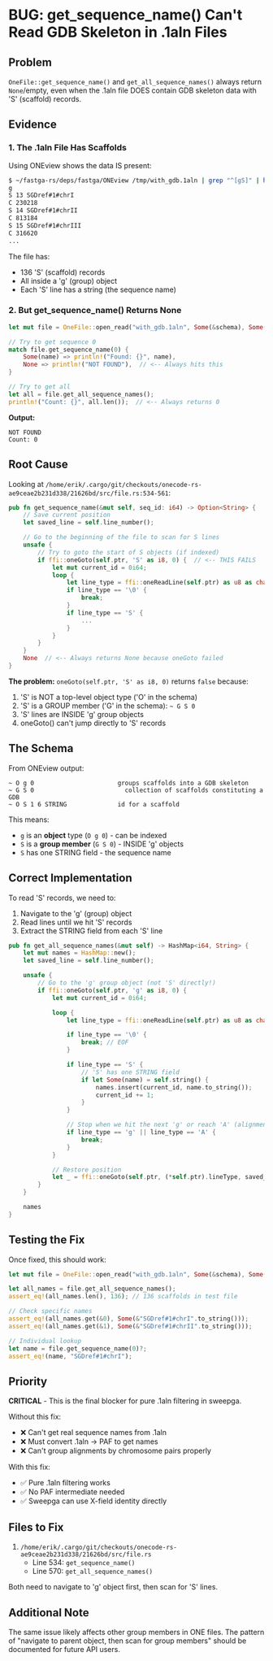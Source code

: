 # BUG: get_sequence_name() Can't Read GDB Skeleton in .1aln Files

## Problem

`OneFile::get_sequence_name()` and `get_all_sequence_names()` always return `None`/empty, even when the .1aln file DOES contain GDB skeleton data with 'S' (scaffold) records.

## Evidence

### 1. The .1aln File Has Scaffolds

Using ONEview shows the data IS present:

```bash
$ ~/fastga-rs/deps/fastga/ONEview /tmp/with_gdb.1aln | grep "^[gS]" | head -20
g
S 13 SGDref#1#chrI
C 230218
S 14 SGDref#1#chrII
C 813184
S 15 SGDref#1#chrIII
C 316620
...
```

The file has:
- 136 'S' (scaffold) records
- All inside a 'g' (group) object
- Each 'S' line has a string (the sequence name)

### 2. But get_sequence_name() Returns None

```rust
let mut file = OneFile::open_read("with_gdb.1aln", Some(&schema), Some("aln"), 1)?;

// Try to get sequence 0
match file.get_sequence_name(0) {
    Some(name) => println!("Found: {}", name),
    None => println!("NOT FOUND"),  // <-- Always hits this
}

// Try to get all
let all = file.get_all_sequence_names();
println!("Count: {}", all.len());  // <-- Always returns 0
```

**Output:**
```
NOT FOUND
Count: 0
```

## Root Cause

Looking at `/home/erik/.cargo/git/checkouts/onecode-rs-ae9ceae2b231d338/21626bd/src/file.rs:534-561`:

```rust
pub fn get_sequence_name(&mut self, seq_id: i64) -> Option<String> {
    // Save current position
    let saved_line = self.line_number();

    // Go to the beginning of the file to scan for S lines
    unsafe {
        // Try to goto the start of S objects (if indexed)
        if ffi::oneGoto(self.ptr, 'S' as i8, 0) {  // <-- THIS FAILS
            let mut current_id = 0i64;
            loop {
                let line_type = ffi::oneReadLine(self.ptr) as u8 as char;
                if line_type == '\0' {
                    break;
                }
                if line_type == 'S' {
                    ...
                }
            }
        }
    }
    None  // <-- Always returns None because oneGoto failed
}
```

**The problem:** `oneGoto(self.ptr, 'S' as i8, 0)` returns `false` because:

1. 'S' is NOT a top-level object type ('O' in the schema)
2. 'S' is a GROUP member ('G' in the schema): `~ G S 0`
3. 'S' lines are INSIDE 'g' group objects
4. oneGoto() can't jump directly to 'S' records

## The Schema

From ONEview output:

```
~ O g 0                       groups scaffolds into a GDB skeleton
~ G S 0                         collection of scaffolds constituting a GDB
~ O S 1 6 STRING              id for a scaffold
```

This means:
- `g` is an **object** type (`O g 0`) - can be indexed
- `S` is a **group member** (`G S 0`) - INSIDE 'g' objects
- `S` has one STRING field - the sequence name

## Correct Implementation

To read 'S' records, we need to:

1. Navigate to the 'g' (group) object
2. Read lines until we hit 'S' records
3. Extract the STRING field from each 'S' line

```rust
pub fn get_all_sequence_names(&mut self) -> HashMap<i64, String> {
    let mut names = HashMap::new();
    let saved_line = self.line_number();

    unsafe {
        // Go to the 'g' group object (not 'S' directly!)
        if ffi::oneGoto(self.ptr, 'g' as i8, 0) {
            let mut current_id = 0i64;

            loop {
                let line_type = ffi::oneReadLine(self.ptr) as u8 as char;

                if line_type == '\0' {
                    break; // EOF
                }

                if line_type == 'S' {
                    // 'S' has one STRING field
                    if let Some(name) = self.string() {
                        names.insert(current_id, name.to_string());
                        current_id += 1;
                    }
                }

                // Stop when we hit the next 'g' or reach 'A' (alignments)
                if line_type == 'g' || line_type == 'A' {
                    break;
                }
            }

            // Restore position
            let _ = ffi::oneGoto(self.ptr, (*self.ptr).lineType, saved_line);
        }
    }

    names
}
```

## Testing the Fix

Once fixed, this should work:

```rust
let mut file = OneFile::open_read("with_gdb.1aln", Some(&schema), Some("aln"), 1)?;

let all_names = file.get_all_sequence_names();
assert_eq!(all_names.len(), 136); // 136 scaffolds in test file

// Check specific names
assert_eq!(all_names.get(&0), Some(&"SGDref#1#chrI".to_string()));
assert_eq!(all_names.get(&1), Some(&"SGDref#1#chrII".to_string()));

// Individual lookup
let name = file.get_sequence_name(0)?;
assert_eq!(name, "SGDref#1#chrI");
```

## Priority

**CRITICAL** - This is the final blocker for pure .1aln filtering in sweepga.

Without this fix:
- ❌ Can't get real sequence names from .1aln
- ❌ Must convert .1aln → PAF to get names
- ❌ Can't group alignments by chromosome pairs properly

With this fix:
- ✅ Pure .1aln filtering works
- ✅ No PAF intermediate needed
- ✅ Sweepga can use X-field identity directly

## Files to Fix

1. `/home/erik/.cargo/git/checkouts/onecode-rs-ae9ceae2b231d338/21626bd/src/file.rs`
   - Line 534: `get_sequence_name()`
   - Line 570: `get_all_sequence_names()`

Both need to navigate to 'g' object first, then scan for 'S' lines.

## Additional Note

The same issue likely affects other group members in ONE files. The pattern of "navigate to parent object, then scan for group members" should be documented for future API users.

